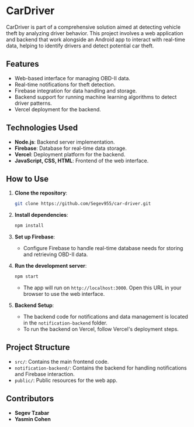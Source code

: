 # CarDriver

CarDriver is part of a comprehensive solution aimed at detecting vehicle theft by analyzing driver behavior. This project involves a web application and backend that work alongside an Android app to interact with real-time data, helping to identify drivers and detect potential car theft.

## Features

- Web-based interface for managing OBD-II data.
- Real-time notifications for theft detection.
- Firebase integration for data handling and storage.
- Backend support for running machine learning algorithms to detect driver patterns.
- Vercel deployment for the backend.

## Technologies Used

- **Node.js**: Backend server implementation.
- **Firebase**: Database for real-time data storage.
- **Vercel**: Deployment platform for the backend.
- **JavaScript, CSS, HTML**: Frontend of the web interface.

## How to Use

1. **Clone the repository**:
    ```bash
    git clone https://github.com/Segev955/car-driver.git
    ```

2. **Install dependencies**:
    ```bash
    npm install
    ```

3. **Set up Firebase**:
    - Configure Firebase to handle real-time database needs for storing and retrieving OBD-II data.

4. **Run the development server**:
    ```bash
    npm start
    ```
    - The app will run on `http://localhost:3000`. Open this URL in your browser to use the web interface.

5. **Backend Setup**:
    - The backend code for notifications and data management is located in the `notification-backend` folder.
    - To run the backend on Vercel, follow Vercel's deployment steps.

## Project Structure

- `src/`: Contains the main frontend code.
- `notification-backend/`: Contains the backend for handling notifications and Firebase interaction.
- `public/`: Public resources for the web app.

## Contributors

- **Segev Tzabar**
- **Yasmin Cohen**
